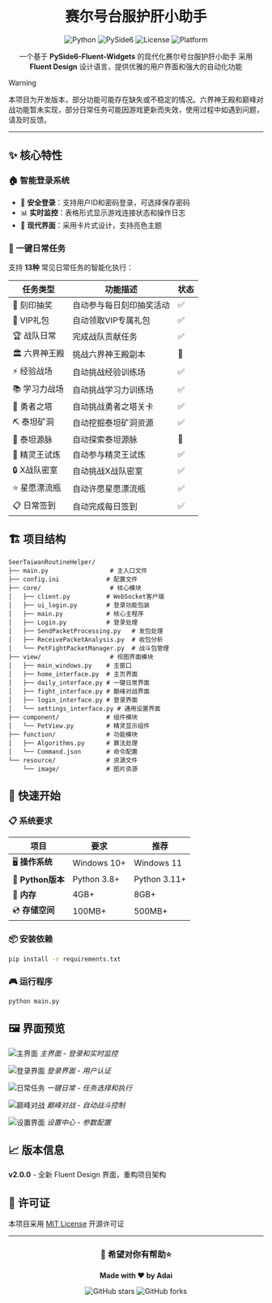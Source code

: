 <div align="center">

# 赛尔号台服护肝小助手

![Python](https://img.shields.io/badge/Python-3.8+-blue.svg)
![PySide6](https://img.shields.io/badge/PySide6-6.0+-green.svg)
![License](https://img.shields.io/badge/License-MIT-green.svg)
![Platform](https://img.shields.io/badge/Platform-Windows-lightgrey.svg)

一个基于 **PySide6-Fluent-Widgets** 的现代化赛尔号台服护肝小助手
采用 **Fluent Design** 设计语言，提供优雅的用户界面和强大的自动化功能

</div>

> [!WARNING]
> 本项目为开发版本，部分功能可能存在缺失或不稳定的情况。六界神王殿和巅峰对战功能暂未实现，部分日常任务可能因游戏更新而失效，使用过程中如遇到问题，请及时反馈。

---

## ✨ 核心特性

### 🏠 **智能登录系统**
- 🔐 **安全登录**：支持用户ID和密码登录，可选择保存密码
- 📊 **实时监控**：表格形式显示游戏连接状态和操作日志
- 📱 **现代界面**：采用卡片式设计，支持亮色主题

### 📅 **一键日常任务**
支持 **13种** 常见日常任务的智能化执行：

| 任务类型 | 功能描述 | 状态 |
|---------|---------|------|
| 🎁 刻印抽奖 | 自动参与每日刻印抽奖活动 | ✅ |
| 💎 VIP礼包 | 自动领取VIP专属礼包 | ✅ |
| 🏆 战队日常 | 完成战队贡献任务 | ✅ |
| 🏛️ 六界神王殿 | 挑战六界神王殿副本 | 🚧 |
| ⚡ 经验战场 | 自动挑战经验训练场 | ✅ |
| 📚 学习力战场 | 自动挑战学习力训练场 | ✅ |
| 🗼 勇者之塔 | 自动挑战勇者之塔关卡 | ✅ |
| ⛏️ 泰坦矿洞 | 自动挖掘泰坦矿洞资源 | ✅ |
| 🌊 泰坦源脉 | 自动探索泰坦源脉 | 🚧 |
| 👑 精灵王试炼 | 自动参与精灵王试炼 | ✅ |
| 🔒 X战队密室 | 自动挑战X战队密室 | ✅ |
| ⭐ 星愿漂流瓶 | 自动许愿星愿漂流瓶 | ✅ |
| 📋 日常签到 | 自动完成每日签到 | ✅ |

## 🏗️ 项目结构

```
SeerTaiwanRoutineHelper/
├── main.py                 # 主入口文件
├── config.ini             # 配置文件
├── core/                   # 核心模块
│   ├── client.py          # WebSocket客户端
│   ├── ui_login.py        # 登录功能包装
│   ├── main.py            # 核心主程序
│   ├── Login.py           # 登录处理
│   ├── SendPacketProcessing.py   # 发包处理
│   ├── ReceivePacketAnalysis.py  # 收包分析
│   └── PetFightPacketManager.py  # 战斗包管理
├── view/                   # 视图界面模块
│   ├── main_windows.py    # 主窗口
│   ├── home_interface.py  # 主页界面
│   ├── daily_interface.py # 一键日常界面
│   ├── fight_interface.py # 巅峰对战界面
│   ├── login_interface.py # 登录界面
│   └── settings_interface.py # 通用设置界面
├── component/             # 组件模块
│   └── PetView.py         # 精灵显示组件
├── function/              # 功能模块
│   ├── Algorithms.py      # 算法处理
│   └── Command.json       # 命令配置
└── resource/              # 资源文件
    └── image/             # 图片资源
```

## 🚀 快速开始

### 📋 **系统要求**

| 项目 | 要求 | 推荐 |
|------|------|------|
| 🖥️ **操作系统** | Windows 10+ | Windows 11 |
| 🐍 **Python版本** | Python 3.8+ | Python 3.11+ |
| 💾 **内存** | 4GB+ | 8GB+ |
| 💿 **存储空间** | 100MB+ | 500MB+ |

### 📦 **安装依赖**
```bash
pip install -r requirements.txt
```

### 🎮 **运行程序**
```bash
python main.py
```

## 🖼️ 界面预览

![主界面](screenshots/main-interface.png)
*主界面 - 登录和实时监控*

![登录界面](screenshots/login-interface.png)
*登录界面 - 用户认证*

![日常任务](screenshots/daily-tasks.png)
*一键日常 - 任务选择和执行*

![巅峰对战](screenshots/fight-interface.png)
*巅峰对战 - 自动战斗控制*

![设置界面](screenshots/settings.png)
*设置中心 - 参数配置*

## 📈 版本信息
**v2.0.0** - 全新 Fluent Design 界面，重构项目架构

## 📄 许可证
本项目采用 [MIT License](LICENSE) 开源许可证

---

<div align="center">

### 🌟 希望对你有帮助⭐

**Made with ❤️ by Adai**

![GitHub stars](https://img.shields.io/github/stars/oldml/SeerTaiwanRoutineHelper?style=social)
![GitHub forks](https://img.shields.io/github/forks/oldml/SeerTaiwanRoutineHelper?style=social)

</div>
